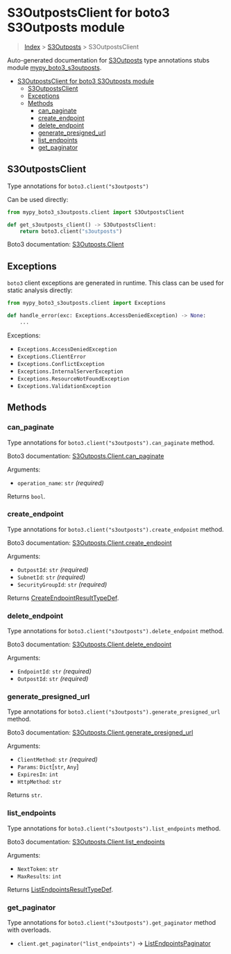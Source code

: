 # S3OutpostsClient for boto3 S3Outposts module

> [Index](..) > [S3Outposts](.) > S3OutpostsClient

Auto-generated documentation for
[S3Outposts](https://boto3.amazonaws.com/v1/documentation/api/latest/reference/services/s3outposts.html#S3Outposts)
type annotations stubs module
[mypy_boto3_s3outposts](https://pypi.org/project/mypy-boto3-s3outposts/).

- [S3OutpostsClient for boto3 S3Outposts module](#s3outpostsclient-for-boto3-s3outposts-module)
  - [S3OutpostsClient](#s3outpostsclient)
  - [Exceptions](#exceptions)
  - [Methods](#methods)
    - [can_paginate](#can_paginate)
    - [create_endpoint](#create_endpoint)
    - [delete_endpoint](#delete_endpoint)
    - [generate_presigned_url](#generate_presigned_url)
    - [list_endpoints](#list_endpoints)
    - [get_paginator](#get_paginator)

## S3OutpostsClient

Type annotations for `boto3.client("s3outposts")`

Can be used directly:

```python
from mypy_boto3_s3outposts.client import S3OutpostsClient

def get_s3outposts_client() -> S3OutpostsClient:
    return boto3.client("s3outposts")
```

Boto3 documentation:
[S3Outposts.Client](https://boto3.amazonaws.com/v1/documentation/api/latest/reference/services/s3outposts.html#S3Outposts.Client)

## Exceptions

`boto3` client exceptions are generated in runtime. This class can be used for
static analysis directly:

```python
from mypy_boto3_s3outposts.client import Exceptions

def handle_error(exc: Exceptions.AccessDeniedException) -> None:
    ...
```

Exceptions:

- `Exceptions.AccessDeniedException`
- `Exceptions.ClientError`
- `Exceptions.ConflictException`
- `Exceptions.InternalServerException`
- `Exceptions.ResourceNotFoundException`
- `Exceptions.ValidationException`

## Methods

### can_paginate

Type annotations for `boto3.client("s3outposts").can_paginate` method.

Boto3 documentation:
[S3Outposts.Client.can_paginate](https://boto3.amazonaws.com/v1/documentation/api/latest/reference/services/s3outposts.html#S3Outposts.Client.can_paginate)

Arguments:

- `operation_name`: `str` *(required)*

Returns `bool`.

### create_endpoint

Type annotations for `boto3.client("s3outposts").create_endpoint` method.

Boto3 documentation:
[S3Outposts.Client.create_endpoint](https://boto3.amazonaws.com/v1/documentation/api/latest/reference/services/s3outposts.html#S3Outposts.Client.create_endpoint)

Arguments:

- `OutpostId`: `str` *(required)*
- `SubnetId`: `str` *(required)*
- `SecurityGroupId`: `str` *(required)*

Returns
[CreateEndpointResultTypeDef](./type_defs.md#createendpointresulttypedef).

### delete_endpoint

Type annotations for `boto3.client("s3outposts").delete_endpoint` method.

Boto3 documentation:
[S3Outposts.Client.delete_endpoint](https://boto3.amazonaws.com/v1/documentation/api/latest/reference/services/s3outposts.html#S3Outposts.Client.delete_endpoint)

Arguments:

- `EndpointId`: `str` *(required)*
- `OutpostId`: `str` *(required)*

### generate_presigned_url

Type annotations for `boto3.client("s3outposts").generate_presigned_url`
method.

Boto3 documentation:
[S3Outposts.Client.generate_presigned_url](https://boto3.amazonaws.com/v1/documentation/api/latest/reference/services/s3outposts.html#S3Outposts.Client.generate_presigned_url)

Arguments:

- `ClientMethod`: `str` *(required)*
- `Params`: `Dict`\[`str`, `Any`\]
- `ExpiresIn`: `int`
- `HttpMethod`: `str`

Returns `str`.

### list_endpoints

Type annotations for `boto3.client("s3outposts").list_endpoints` method.

Boto3 documentation:
[S3Outposts.Client.list_endpoints](https://boto3.amazonaws.com/v1/documentation/api/latest/reference/services/s3outposts.html#S3Outposts.Client.list_endpoints)

Arguments:

- `NextToken`: `str`
- `MaxResults`: `int`

Returns
[ListEndpointsResultTypeDef](./type_defs.md#listendpointsresulttypedef).

### get_paginator

Type annotations for `boto3.client("s3outposts").get_paginator` method with
overloads.

- `client.get_paginator("list_endpoints")` ->
  [ListEndpointsPaginator](./paginators.md#listendpointspaginator)
